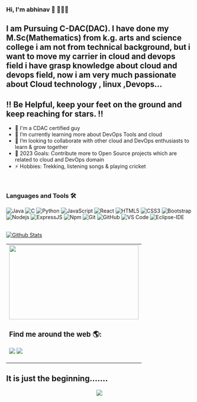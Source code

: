 ### Hi, I'm abhinav 👋 👩🏾‍💻



## I am Pursuing C-DAC(DAC). I have done my M.Sc(Mathematics) from  k.g. arts and science college i am not from technical background, but i want to move my carrier in cloud and devops field i have grasp knowledge about cloud and devops field, now i am very much passionate about Cloud technology , linux ,Devops...
## !! Be Helpful, keep your feet on the ground and keep reaching for stars. !! ##

- 🔭 I'm a CDAC certified guy
- 🌱 I’m currently learning more about DevOps Tools and cloud
- 👯 I’m looking to collaborate with other cloud and DevOps enthusiasts to learn & grow together
- 🥅 2023 Goals: Contribute more to Open Source projects which are related to cloud and DevOps domain
- ⚡ Hobbies: Trekking, listening songs & playing cricket

<br />
<table scrolling=no>


### Languages and Tools 🛠 
![Java](http://img.shields.io/badge/-Java-5B4638?style=flat-square&logo=java&logoColor=ffffff)
![C](http://img.shields.io/badge/-C-A8B9CC?style=flat-square&logo=c&logoColor=ffffff)
![Python](http://img.shields.io/badge/-Python-3776AB?style=flat-square&logo=python&logoColor=ffffff)
![JavaScript](https://img.shields.io/badge/-JavaScript-%23F7DF1C?style=flat-square&logo=javascript&logoColor=000000&labelColor=%23F7DF1C&color=%23FFCE5A)
![React](https://img.shields.io/badge/-React-61DAFB?style=flat-square&logo=react&logoColor=ffffff)
![HTML5](https://img.shields.io/badge/-HTML5-%23E44D27?style=flat-square&logo=html5&logoColor=ffffff)
![CSS3](https://img.shields.io/badge/-CSS3-%231572B6?style=flat-square&logo=css3)
![Bootstrap](https://img.shields.io/badge/-Bootstrap-563D7C?style=flat-square&logo=Bootstrap)
![Nodejs](https://img.shields.io/badge/-Nodejs-339933?style=flat-square&logo=Node.js&logoColor=ffffff)
![ExpressJS](https://img.shields.io/badge/-ExpressJS-339933?style=flat-square&logo=Express&logoColor=ffffff)
![Npm](https://img.shields.io/badge/-npm-CB3837?style=flat-square&logo=npm)
![Git](https://img.shields.io/badge/-Git-%23F05032?style=flat-square&logo=git&logoColor=%23ffffff)
![GitHub](https://img.shields.io/badge/-GitHub-181717?style=flat-square&logo=github)
![VS Code](http://img.shields.io/badge/-VS%20Code-007ACC?style=flat-square&logo=visual-studio-code&logoColor=ffffff)
![Eclipse-IDE](http://img.shields.io/badge/-Eclipse-2C2255?style=flat-square&logo=eclipse&logoColor=ffffff)
<br>
<br>

[![Github Stats](https://github-readme-stats.vercel.app/api?username=abhishek7389&show_icons=true&count_private=true&theme=vision-friendly-dark&hide_border=true&custom_title=Github%20Stats&line_height=24)](https://github.com/anuraghazra/github-readme-stats)</td>
  <td>
 <img src="https://cdn.dribbble.com/users/1162077/screenshots/5403918/focus-animation.gif" height="200" width="350">
 <h3> Find me around the web 🌎:</h3>

[<img src="https://img.shields.io/badge/twitter-%231DA1F2.svg?&style=for-the-badge&logo=twitter&logoColor=white" />]() [<img src="https://img.shields.io/badge/linkedin-%230077B5.svg?&style=for-the-badge&logo=linkedin&logoColor=white" />](https://www.linkedin.com/in/abhinav-dubey-b30a73161)   

</td>
  <tr>
 </table>
<h2 >It is just the beginning.......</h2>
<div align="center">
<img src="https://github-readme-stats.vercel.app/api/top-langs?username=abhinav765&&show_icons=true&title_color=ffffff&icon_color=bb2acf&text_color=daf7dc&bg_color=151515">
</div>
